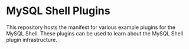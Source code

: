 # MySQL Shell Plugins

This repository hosts the manifest for various example plugins for the MySQL Shell. These plugins can be used to learn about the MySQL Shell plugin infrastructure.

